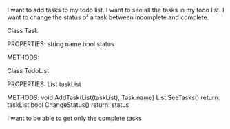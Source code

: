 I want to add tasks to my todo list.
I want to see all the tasks in my todo list.
I want to change the status of a task between incomplete and complete.

Class Task

PROPERTIES:
string name
bool status

METHODS:

Class TodoList

PROPERTIES:
List<string> taskList

METHODS:
void AddTask(List<string>(taskList), Task.name)
List<string> SeeTasks() return: taskList
bool ChangeStatus() return: status

I want to be able to get only the complete tasks